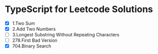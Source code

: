 # TypeScript for Leetcode Solutions

- [x] 1.Two Sum
- [x] 2.Add Two Numbers
- [ ] 3.Longest Substring Without Repeating Characters
- [ ] 278.First Bad Version
- [x] 704.Binary Search
